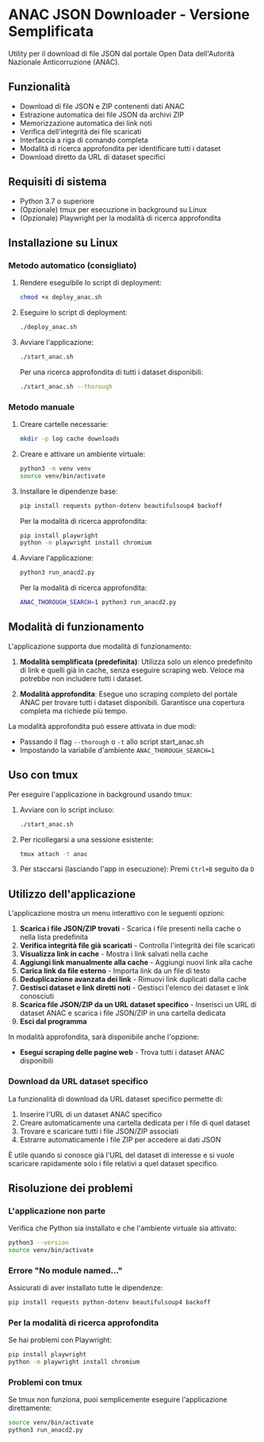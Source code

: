 # ANAC JSON Downloader - Versione Semplificata

Utility per il download di file JSON dal portale Open Data dell'Autorità Nazionale Anticorruzione (ANAC).

## Funzionalità

- Download di file JSON e ZIP contenenti dati ANAC
- Estrazione automatica dei file JSON da archivi ZIP
- Memorizzazione automatica dei link noti
- Verifica dell'integrità dei file scaricati
- Interfaccia a riga di comando completa
- Modalità di ricerca approfondita per identificare tutti i dataset
- Download diretto da URL di dataset specifici

## Requisiti di sistema

- Python 3.7 o superiore
- (Opzionale) tmux per esecuzione in background su Linux
- (Opzionale) Playwright per la modalità di ricerca approfondita

## Installazione su Linux

### Metodo automatico (consigliato)

1. Rendere eseguibile lo script di deployment:
   ```bash
   chmod +x deploy_anac.sh
   ```

2. Eseguire lo script di deployment:
   ```bash
   ./deploy_anac.sh
   ```

3. Avviare l'applicazione:
   ```bash
   ./start_anac.sh
   ```

   Per una ricerca approfondita di tutti i dataset disponibili:
   ```bash
   ./start_anac.sh --thorough
   ```

### Metodo manuale

1. Creare cartelle necessarie:
   ```bash
   mkdir -p log cache downloads
   ```

2. Creare e attivare un ambiente virtuale:
   ```bash
   python3 -m venv venv
   source venv/bin/activate
   ```

3. Installare le dipendenze base:
   ```bash
   pip install requests python-dotenv beautifulsoup4 backoff
   ```

   Per la modalità di ricerca approfondita:
   ```bash
   pip install playwright
   python -m playwright install chromium
   ```

4. Avviare l'applicazione:
   ```bash
   python3 run_anacd2.py
   ```

   Per la modalità di ricerca approfondita:
   ```bash
   ANAC_THOROUGH_SEARCH=1 python3 run_anacd2.py
   ```

## Modalità di funzionamento

L'applicazione supporta due modalità di funzionamento:

1. **Modalità semplificata (predefinita)**: Utilizza solo un elenco predefinito di link e quelli già in cache, senza eseguire scraping web. Veloce ma potrebbe non includere tutti i dataset.

2. **Modalità approfondita**: Esegue uno scraping completo del portale ANAC per trovare tutti i dataset disponibili. Garantisce una copertura completa ma richiede più tempo.

La modalità approfondita può essere attivata in due modi:
- Passando il flag `--thorough` o `-t` allo script start_anac.sh
- Impostando la variabile d'ambiente `ANAC_THOROUGH_SEARCH=1`

## Uso con tmux

Per eseguire l'applicazione in background usando tmux:

1. Avviare con lo script incluso:
   ```bash
   ./start_anac.sh
   ```

2. Per ricollegarsi a una sessione esistente:
   ```bash
   tmux attach -t anac
   ```

3. Per staccarsi (lasciando l'app in esecuzione):
   Premi `Ctrl+B` seguito da `D`

## Utilizzo dell'applicazione

L'applicazione mostra un menu interattivo con le seguenti opzioni:

1. **Scarica i file JSON/ZIP trovati** - Scarica i file presenti nella cache o nella lista predefinita
2. **Verifica integrità file già scaricati** - Controlla l'integrità dei file scaricati
3. **Visualizza link in cache** - Mostra i link salvati nella cache
4. **Aggiungi link manualmente alla cache** - Aggiungi nuovi link alla cache
5. **Carica link da file esterno** - Importa link da un file di testo
6. **Deduplicazione avanzata dei link** - Rimuovi link duplicati dalla cache
7. **Gestisci dataset e link diretti noti** - Gestisci l'elenco dei dataset e link conosciuti
8. **Scarica file JSON/ZIP da un URL dataset specifico** - Inserisci un URL di dataset ANAC e scarica i file JSON/ZIP in una cartella dedicata
0. **Esci dal programma**

In modalità approfondita, sarà disponibile anche l'opzione:
* **Esegui scraping delle pagine web** - Trova tutti i dataset ANAC disponibili

### Download da URL dataset specifico

La funzionalità di download da URL dataset specifico permette di:
1. Inserire l'URL di un dataset ANAC specifico
2. Creare automaticamente una cartella dedicata per i file di quel dataset
3. Trovare e scaricare tutti i file JSON/ZIP associati
4. Estrarre automaticamente i file ZIP per accedere ai dati JSON

È utile quando si conosce già l'URL del dataset di interesse e si vuole scaricare rapidamente solo i file relativi a quel dataset specifico.

## Risoluzione dei problemi

### L'applicazione non parte

Verifica che Python sia installato e che l'ambiente virtuale sia attivato:
```bash
python3 --version
source venv/bin/activate
```

### Errore "No module named..."

Assicurati di aver installato tutte le dipendenze:
```bash
pip install requests python-dotenv beautifulsoup4 backoff
```

### Per la modalità di ricerca approfondita

Se hai problemi con Playwright:
```bash
pip install playwright
python -m playwright install chromium
```

### Problemi con tmux

Se tmux non funziona, puoi semplicemente eseguire l'applicazione direttamente:
```bash
source venv/bin/activate
python3 run_anacd2.py
``` 